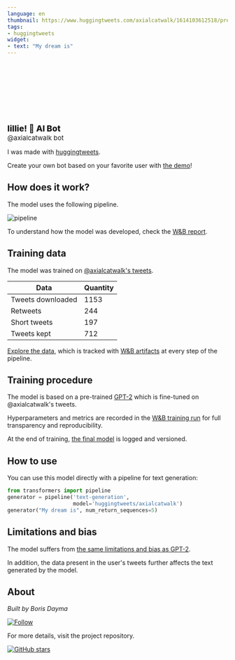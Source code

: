```yaml
---
language: en
thumbnail: https://www.huggingtweets.com/axialcatwalk/1614103612518/predictions.png
tags:
- huggingtweets
widget:
- text: "My dream is"
---
```


<div>
<div style="width: 132px; height:132px; border-radius: 50%; background-size: cover; background-image: url('https://pbs.twimg.com/profile_images/1362332889204015104/Rk5Iloej_400x400.jpg')">
</div>
<div style="margin-top: 8px; font-size: 19px; font-weight: 800">lillie! 🤖 AI Bot </div>
<div style="font-size: 15px">@axialcatwalk bot</div>
</div>

I was made with [huggingtweets](https://github.com/borisdayma/huggingtweets).

Create your own bot based on your favorite user with [the demo](https://colab.research.google.com/github/borisdayma/huggingtweets/blob/master/huggingtweets-demo.ipynb)!

## How does it work?

The model uses the following pipeline.

![pipeline](https://github.com/borisdayma/huggingtweets/blob/master/img/pipeline.png?raw=true)

To understand how the model was developed, check the [W&B report](https://app.wandb.ai/wandb/huggingtweets/reports/HuggingTweets-Train-a-model-to-generate-tweets--VmlldzoxMTY5MjI).

## Training data

The model was trained on [@axialcatwalk's tweets](https://twitter.com/axialcatwalk).

| Data | Quantity |
| --- | --- |
| Tweets downloaded | 1153 |
| Retweets | 244 |
| Short tweets | 197 |
| Tweets kept | 712 |

[Explore the data](https://wandb.ai/wandb/huggingtweets/runs/thgvv1za/artifacts), which is tracked with [W&B artifacts](https://docs.wandb.com/artifacts) at every step of the pipeline.

## Training procedure

The model is based on a pre-trained [GPT-2](https://huggingface.co/gpt2) which is fine-tuned on @axialcatwalk's tweets.

Hyperparameters and metrics are recorded in the [W&B training run](https://wandb.ai/wandb/huggingtweets/runs/3mvj3lqy) for full transparency and reproducibility.

At the end of training, [the final model](https://wandb.ai/wandb/huggingtweets/runs/3mvj3lqy/artifacts) is logged and versioned.

## How to use

You can use this model directly with a pipeline for text generation:

```python
from transformers import pipeline
generator = pipeline('text-generation',
                     model='huggingtweets/axialcatwalk')
generator("My dream is", num_return_sequences=5)
```

## Limitations and bias

The model suffers from [the same limitations and bias as GPT-2](https://huggingface.co/gpt2#limitations-and-bias).

In addition, the data present in the user's tweets further affects the text generated by the model.

## About

*Built by Boris Dayma*

[![Follow](https://img.shields.io/twitter/follow/borisdayma?style=social)](https://twitter.com/intent/follow?screen_name=borisdayma)

For more details, visit the project repository.

[![GitHub stars](https://img.shields.io/github/stars/borisdayma/huggingtweets?style=social)](https://github.com/borisdayma/huggingtweets)
